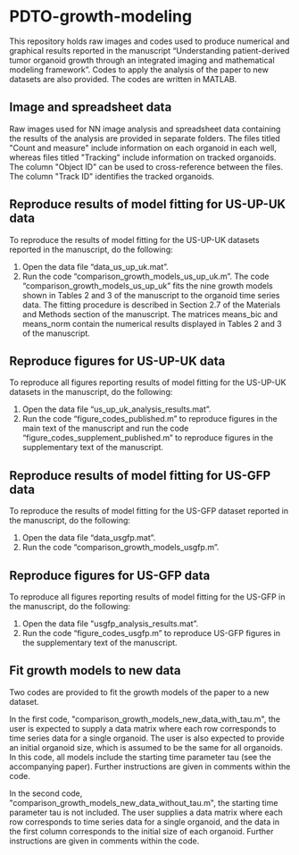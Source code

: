 # PDTO-growth-modeling

This repository holds raw images and codes used to produce numerical and graphical results reported in the manuscript “Understanding patient-derived tumor organoid growth through an integrated imaging and mathematical modeling framework”. Codes to apply the analysis of the paper to new datasets are also provided. The codes are written in MATLAB. 

## Image and spreadsheet data

Raw images used for NN image analysis and spreadsheet data containing the results of the analysis are provided in separate folders. The files titled "Count and measure" include information on each organoid in each well, whereas files titled "Tracking" include information on tracked organoids. The column "Object ID" can be used to cross-reference between the files. The column "Track ID" identifies the tracked organoids.

## Reproduce results of model fitting for US-UP-UK data

To reproduce the results of model fitting for the US-UP-UK datasets reported in the manuscript, do the following:
1.	Open the data file “data_us_up_uk.mat”.
2.	Run the code “comparison_growth_models_us_up_uk.m”.
The code “comparison_growth_models_us_up_uk” fits the nine growth models shown in Tables 2 and 3 of the manuscript to the organoid time series data. The fitting procedure is described in Section 2.7 of the Materials and Methods section of the manuscript. The matrices means_bic and means_norm contain the numerical results displayed in Tables 2 and 3 of the manuscript.

## Reproduce figures for US-UP-UK data

To reproduce all figures reporting results of model fitting for the US-UP-UK datasets in the manuscript, do the following:
1.	Open the data file “us_up_uk_analysis_results.mat”.
2.	Run the code “figure_codes_published.m” to reproduce figures in the main text of the manuscript and run the code “figure_codes_supplement_published.m” to reproduce figures in the supplementary text of the manuscript.

## Reproduce results of model fitting for US-GFP data

To reproduce the results of model fitting for the US-GFP dataset reported in the manuscript, do the following:
1.	Open the data file “data_usgfp.mat”.
2.	Run the code “comparison_growth_models_usgfp.m”.

## Reproduce figures for US-GFP data

To reproduce all figures reporting results of model fitting for the US-GFP in the manuscript, do the following:
1.	Open the data file "usgfp_analysis_results.mat”.
2.	Run the code “figure_codes_usgfp.m” to reproduce US-GFP figures in the supplementary text of the manuscript.

## Fit growth models to new data

Two codes are provided to fit the growth models of the paper to a new dataset.

In the first code, "comparison_growth_models_new_data_with_tau.m", the user is expected to supply a data matrix where each row corresponds to time series data for a single organoid. The user is also expected to provide an initial organoid size, which is assumed to be the same for all organoids. In this code, all models include the starting time parameter tau (see the accompanying paper). Further instructions are given in comments within the code.

In the second code, "comparison_growth_models_new_data_without_tau.m", the starting time parameter tau is not included. The user supplies a data matrix where each row corresponds to time series data for a single organoid, and the data in the first column corresponds to the initial size of each organoid. Further instructions are given in comments within the code.
